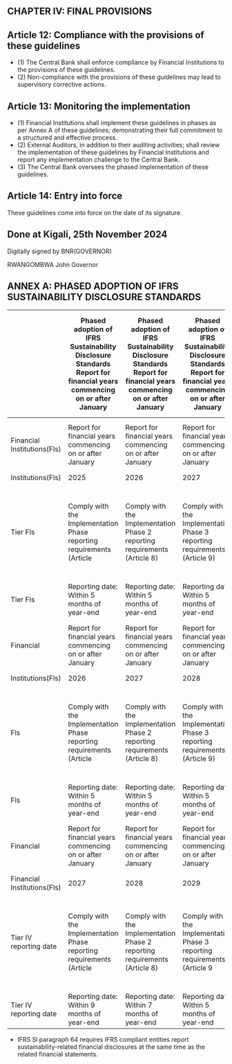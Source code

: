 ## CHAPTER IV: FINAL PROVISIONS

## Article 12: Compliance with the provisions of these guidelines

- (1) The Central Bank shall enforce compliance by Financial Institutions to the provisions of these guidelines.
- (2) Non-compliance with the provisions of these guidelines may lead to supervisory corrective actions.

## Article 13: Monitoring the implementation

- (1) Financial Institutions shall implement these guidelines in phases as per Annex A of these guidelines; demonstrating their full commitment to a structured and effective process.
- (2) External Auditors, in addition to their auditing activities; shall review the implementation of these guidelines by Financial Institutions and report any implementation challenge to the Central Bank.
- (3) The Central Bank oversees the phased implementation of these guidelines.

## Article 14: Entry into force

These guidelines come into force on the date of its signature.

## Done at Kigali, 25th November 2024

<!-- image -->

Digitally signed by BNR(GOVERNOR)

RWANGOMBWA John Governor

## ANNEX A: PHASED ADOPTION OF IFRS SUSTAINABILITY DISCLOSURE STANDARDS

|                             | Phased adoption of IFRS Sustainability Disclosure Standards Report for financial years commencing on or after January   | Phased adoption of IFRS Sustainability Disclosure Standards Report for financial years commencing on or after January   | Phased adoption of IFRS Sustainability Disclosure Standards Report for financial years commencing on or after January   | Phased adoption of IFRS Sustainability Disclosure Standards Report for financial years commencing on or after January   |
|-----------------------------|-------------------------------------------------------------------------------------------------------------------------|-------------------------------------------------------------------------------------------------------------------------|-------------------------------------------------------------------------------------------------------------------------|-------------------------------------------------------------------------------------------------------------------------|
| Financial Institutions(Fls) | Report for financial years commencing on or after January                                                               | Report for financial years commencing on or after January                                                               | Report for financial years commencing on or after January                                                               | Report for financial years commencing on or after January                                                               |
| Institutions(Fls)           | 2025                                                                                                                    | 2026                                                                                                                    | 2027                                                                                                                    | 2028                                                                                                                    |
| Tier Fls                    | Comply with the Implementation Phase reporting requirements (Article                                                    | Comply with the Implementation Phase 2 reporting requirements (Article 8)                                               | Comply with the Implementation Phase 3 reporting requirements (Article 9)                                               | Comply with IFRS Sustainability Disclosure Standards excluding all transition reliefs provided in those standards       |
| Tier Fls                    | Reporting date: Within 5 months of year-end                                                                             | Reporting date: Within 5 months of year-end                                                                             | Reporting date: Within 5 months of year-end                                                                             | Reporting date: Within 3 months of year-end                                                                             |
| Financial                   | Report for financial years commencing on or after January                                                               | Report for financial years commencing on or after January                                                               | Report for financial years commencing on or after January                                                               | Report for financial years commencing on or after January                                                               |
| Institutions(Fls)           | 2026                                                                                                                    | 2027                                                                                                                    | 2028                                                                                                                    | 2029                                                                                                                    |
| Fls                         | Comply with the Implementation Phase reporting requirements (Article                                                    | Comply with the Implementation Phase 2 reporting requirements (Article 8)                                               | Comply with the Implementation Phase 3 reporting requirements (Article 9)                                               | Comply with IFRS Sustainability Disclosure Standards excluding all transition reliefs provided in those standards       |
| Fls                         | Reporting date: Within 5 months of year-end                                                                             | Reporting date: Within 5 months of year-end                                                                             | Reporting date: Within 5 months of year-end                                                                             | Reporting date: Within 3 months of year-end                                                                             |
| Financial                   | Report for financial years commencing on or after January                                                               | Report for financial years commencing on or after January                                                               | Report for financial years commencing on or after January                                                               | Report for financial years commencing on or after January                                                               |
| Financial Institutions(Fls) | 2027                                                                                                                    | 2028                                                                                                                    | 2029                                                                                                                    | 2030                                                                                                                    |
| Tier IV reporting date      | Comply with the Implementation Phase reporting requirements (Article                                                    | Comply with the Implementation Phase 2 reporting requirements (Article 8)                                               | Comply with the Implementation Phase 3 reporting requirements (Article 9                                                | Comply with IFRS Sustainability Disclosure Standards excluding all transition reliefs provided in those standards       |
| Tier IV reporting date      | Reporting date: Within 9 months of year-end                                                                             | Reporting date: Within 7 months of year-end                                                                             | Reporting date: Within 5 months of year-end                                                                             | Reporting date: Within 3 months of year-end                                                                             |

- IFRS Sl paragraph 64 requires IFRS compliant entities report sustainability-related financial disclosures at the same time as the related financial statements.